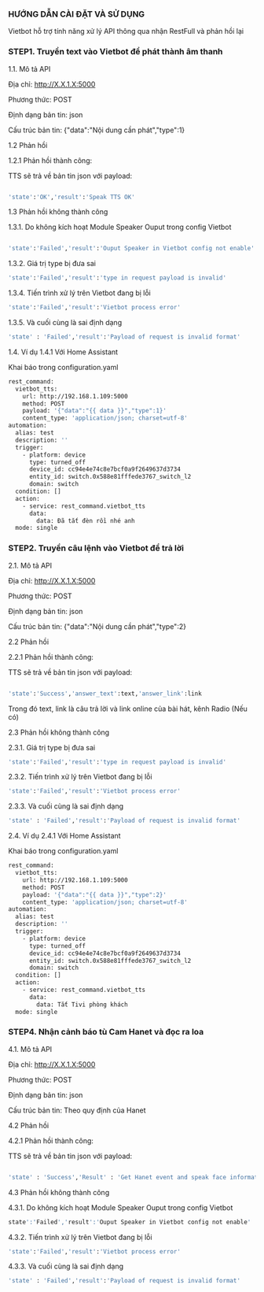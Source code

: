 ### HƯỚNG DẪN CÀI ĐẶT VÀ SỬ DỤNG
Vietbot hỗ trợ tính năng xử lý API thông qua nhận RestFull và phản hồi lại 


### STEP1. Truyền text vào Vietbot để phát thành âm thanh

1.1. Mô tả API

Địa chỉ: http://X.X.1.X:5000

Phương thức: POST

Định dạng bản tin: json

Cấu trúc bản tin: {"data":"Nội dung cần phát","type":1} 

1.2 Phản hồi

1.2.1 Phản hồi thành công: 

TTS sẽ trả về bản tin json với payload:

```sh

'state':'OK','result':'Speak TTS OK'

```
1.3 Phản hồi không thành công

1.3.1. Do không kích hoạt Module Speaker Ouput trong config Vietbot
```sh

'state':'Failed','result':'Ouput Speaker in Vietbot config not enable'

```
1.3.2. Giá trị type bị đưa sai

```sh
'state':'Failed','result':'type in request payload is invalid'

```

1.3.4. Tiến trình xử lý trên Vietbot đang bị lỗi 

```sh
'state':'Failed','result':'Vietbot process error'                        

```
1.3.5. Và cuối cùng là sai định dạng 

```sh
'state' : 'Failed','result':'Payload of request is invalid format' 

```
1.4. Ví dụ
1.4.1 Với Home Assistant

Khai báo trong configuration.yaml
```sh
rest_command:
  vietbot_tts:
    url: http://192.168.1.109:5000
    method: POST
    payload: '{"data":"{{ data }}","type":1}'
    content_type: 'application/json; charset=utf-8'
automation:
  alias: test
  description: ''
  trigger:
    - platform: device
      type: turned_off
      device_id: cc94e4e74c8e7bcf0a9f2649637d3734
      entity_id: switch.0x588e81fffede3767_switch_l2
      domain: switch
  condition: []
  action:
    - service: rest_command.vietbot_tts
      data:
        data: Đã tắt đèn rồi nhé anh 
  mode: single
```
### STEP2. Truyền câu lệnh vào Vietbot để trả lời

2.1. Mô tả API

Địa chỉ: http://X.X.1.X:5000

Phương thức: POST

Định dạng bản tin: json

Cấu trúc bản tin: {"data":"Nội dung cần phát","type":2} 

2.2 Phản hồi

2.2.1 Phản hồi thành công: 

TTS sẽ trả về bản tin json với payload:

```sh

'state':'Success','answer_text':text,'answer_link':link

```
Trong đó text, link là câu trả lời và link online của bài hát, kênh Radio (Nếu có)

2.3 Phản hồi không thành công

2.3.1. Giá trị type bị đưa sai

```sh
'state':'Failed','result':'type in request payload is invalid'

```

2.3.2. Tiến trình xử lý trên Vietbot đang bị lỗi 

```sh
'state':'Failed','result':'Vietbot process error'                        

```
2.3.3. Và cuối cùng là sai định dạng 

```sh
'state' : 'Failed','result':'Payload of request is invalid format' 

```

2.4. Ví dụ
2.4.1 Với Home Assistant

Khai báo trong configuration.yaml
```sh
rest_command:
  vietbot_tts:
    url: http://192.168.1.109:5000
    method: POST
    payload: '{"data":"{{ data }}","type":2}'
    content_type: 'application/json; charset=utf-8'
automation:
  alias: test
  description: ''
  trigger:
    - platform: device
      type: turned_off
      device_id: cc94e4e74c8e7bcf0a9f2649637d3734
      entity_id: switch.0x588e81fffede3767_switch_l2
      domain: switch
  condition: []
  action:
    - service: rest_command.vietbot_tts
      data:
        data: Tắt Tivi phòng khách 
  mode: single
```
### STEP4. Nhận cảnh báo tù Cam Hanet và đọc ra loa

4.1. Mô tả API

Địa chỉ: http://X.X.1.X:5000

Phương thức: POST

Định dạng bản tin: json

Cấu trúc bản tin: Theo quy định của Hanet

4.2 Phản hồi

4.2.1 Phản hồi thành công: 

TTS sẽ trả về bản tin json với payload:

```sh

'state' : 'Success','Result' : 'Get Hanet event and speak face information OK'

```
4.3 Phản hồi không thành công

4.3.1. Do không kích hoạt Module Speaker Ouput trong config Vietbot

```sh
state':'Failed','result':'Ouput Speaker in Vietbot config not enable'                        

```

4.3.2. Tiến trình xử lý trên Vietbot đang bị lỗi 

```sh
'state':'Failed','result':'Vietbot process error'                        

```
4.3.3. Và cuối cùng là sai định dạng 

```sh
'state' : 'Failed','result':'Payload of request is invalid format' 

```
